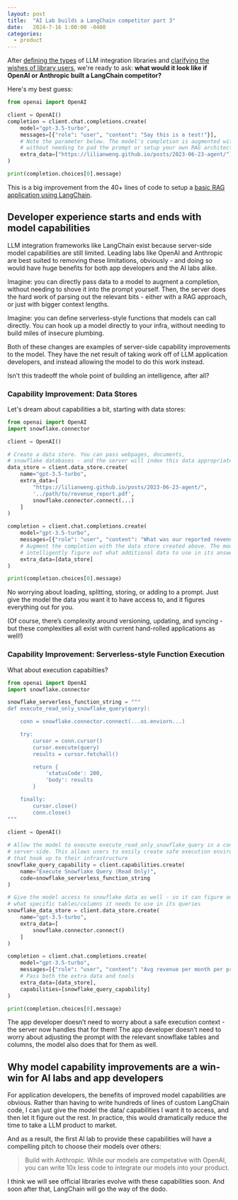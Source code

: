 ```yaml
---
layout: post
title:  "AI Lab builds a LangChain competitor part 3"
date:   2024-7-16 1:00:00 -0400
categories:
  - product
---
```


After [defining the types](https://www.naterush.io/posts/2024-7-15-llm-integration-framework-1.markdown) of LLM integration libraries and [clarifying the wishes of library users](https://www.naterush.io/posts/2024-7-16-llm-integration-framework-2.markdown), we're ready to ask: **what would it look like if OpenAI or Anthropic built a LangChain competitor?**

Here's my best guess:
```python
from openai import OpenAI

client = OpenAI()
completion = client.chat.completions.create(
    model="gpt-3.5-turbo",
    messages=[{"role": "user", "content": "Say this is a test!"}],
    # Note the parameter below. The model's completion is augmented with additional data
    # without needing to pad the prompt or setup your own RAG architecture
    extra_data=["https://lilianweng.github.io/posts/2023-06-23-agent/"]
)

print(completion.choices[0].message)
```

This is a big improvement from the 40+ lines of code to setup a [basic RAG application using LangChain](https://python.langchain.com/v0.2/docs/tutorials/rag/).

## Developer experience starts and ends with model capabilities

LLM integration frameworks like LangChain exist because server-side model capabilities are still limited. Leading labs like OpenAI and Anthropic are best suited to removing these limitations, obviously - and doing so would have huge benefits for both app developers and the AI labs alike.

Imagine: you can directly pass data to a model to augment a completion, without needing to shove it into the prompt yourself. Then, the server does the hard work of parsing out the relevant bits - either with a RAG approach, or just with bigger context lengths. 

Imagine: you can define serverless-style functions that models can call directly. You can hook up a model directly to your infra, without needing to build miles of insecure plumbing.

Both of these changes are examples of server-side capability improvements to the model. They have the net result of taking work off of LLM application developers, and instead allowing the model to do this work instead. 

Isn't this tradeoff the whole point of building an intelligence, after all?

### Capability Improvement: Data Stores

Let's dream about capabilities a bit, starting with data stores:

```python
from openai import OpenAI
import snowflake.connector

client = OpenAI()

# Create a data store. You can pass webpages, documents,
# snowflake databases - and the server will index this data appropriately
data_store = client.data_store.create(
    name="gpt-3.5-turbo",
    extra_data=[
	    "https://lilianweng.github.io/posts/2023-06-23-agent/",
	    '../path/to/revenue_report.pdf',
        snowflake.connector.connect(...)
	]
)

completion = client.chat.completions.create(
    model="gpt-3.5-turbo",
    messages=[{"role": "user", "content": "What was our reported revenue last year?"}],
    # Augment the completion with the data store created above. The model will
    # intelligently figure out what additional data to use in its answer
    extra_data=[data_store]
)

print(completion.choices[0].message)
```

No worrying about loading, splitting, storing, or adding to a prompt. Just give the model the data you want it to have access to, and it figures everything out for you.

(Of course, there’s complexity around versioning, updating, and syncing - but these complexities all exist with current hand-rolled applications as well!)

### Capability Improvement: Serverless-style Function Execution

What about execution capabilties?

```python
from openai import OpenAI
import snowflake.connector

snowflake_serverless_function_string = """
def execute_read_only_snowflake_query(query):

    conn = snowflake.connector.connect(...os.enviorn...)

    try:
        cursor = conn.cursor()
        cursor.execute(query)
        results = cursor.fetchall()

        return {
            'statusCode': 200,
            'body': results
        }

    finally:
        cursor.close()
        conn.close()
"""
	
client = OpenAI()

# Allow the model to execute execute_read_only_snowflake_query in a container
# server-side. This allows users to easily create safe execution environments
# that hook up to their infrastructure
snowflake_query_capability = client.capabilities.create(
	name="Execute Snowflake Query (Read Only)",
	code=snowflake_serverless_function_string
)

# Give the model access to snowflake data as well - so it can figure out
# what specific tables/columns it needs to use in its queries
snowflake_data_store = client.data_store.create(
    name="gpt-3.5-turbo",
    extra_data=[
        snowflake.connector.connect()
	]
)

completion = client.chat.completions.create(
    model="gpt-3.5-turbo",
    messages=[{"role": "user", "content": "Avg revenue per month per product line?"}],
    # Pass both the extra data and tools
    extra_data=[data_store],
    capabilities=[snowflake_query_capability]
)

print(completion.choices[0].message)
```

The app developer doesn’t need to worry about a safe execution context - the server now handles that for them! The app developer doesn’t need to worry about adjusting the prompt with the relevant snowflake tables and columns, the model also does that for them as well. 

## Why model capability improvements are a win-win for AI labs and app developers

For application developers, the benefits of improved model capabilities are obvious. Rather than having to write hundreds of lines of custom LangChain code, I can just give the model the data/ capabilities I want it to access, and then let it figure out the rest. In practice, this would dramatically reduce the time to take a LLM product to market.

And as a result, the first AI lab to provide these capabilities will have a compelling pitch to choose their models over others:

> Build with Anthropic. While our models are competative with OpenAI, you can write 10x less code to integrate our models into your product.

I think we will see official libraries evolve with these capabilities soon. And soon after that, LangChain will go the way of the dodo.